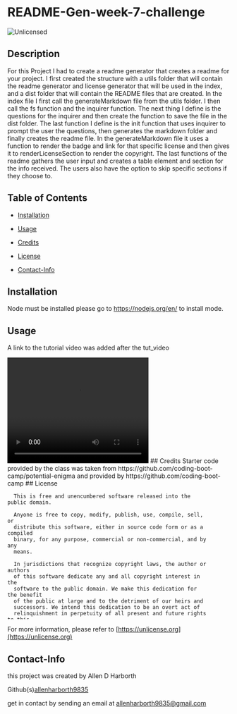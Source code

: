 # README-Gen-week-7-challenge
<img src="https://img.shields.io/badge/license-Unlicensed-blue" alt="Unlicensed">

## Description
For this Project  I had to create a readme generator that creates a readme for your project. I first created the structure with a utils folder that will contain the readme generator and license generator that will be used in the index, and a dist folder that will contain the README files that are created. In the index file I first call the generateMarkdown file from the utils folder. I then call the fs function and the inquirer function. The next thing I define is the questions for the inquirer and then create the function to save the file in the dist folder. The last function I define is the init function that uses inquirer to prompt the user the questions, then generates the markdown folder and finally creates the readme file. In the generateMarkdown file it uses a function to render the badge and link for that specific license and then gives it to renderLicenseSection to render the copyright. The last functions of the readme gathers the user input and creates a table element and section for the info received. The users also have the option to skip specific sections if they choose to.  
## Table of Contents
* [Installation](#installation)
 * [Usage](#usage)
* [Credits](#credits)
* [License](#license)

* [Contact-Info](#contact-info)
## Installation  
Node must be installed please go to https://nodejs.org/en/ to install mode.  
## Usage  
A link to the tutorial video was added after the tut_video  

<video width="320" height="240" controls>
  <source src="./tut-video/tut-video.mp4" type="video/mp4">
</video>
## Credits  
Starter code provided by the class was taken from https://github.com/coding-boot-camp/potential-enigma and provided by https://github.com/coding-boot-camp  
## License

  <div style="height:300px; width:90%; overflow:auto;">

      This is free and unencumbered software released into the public domain.
    
      Anyone is free to copy, modify, publish, use, compile, sell, or
      distribute this software, either in source code form or as a compiled
      binary, for any purpose, commercial or non-commercial, and by any
      means.
      
      In jurisdictions that recognize copyright laws, the author or authors
      of this software dedicate any and all copyright interest in the
      software to the public domain. We make this dedication for the benefit
      of the public at large and to the detriment of our heirs and
      successors. We intend this dedication to be an overt act of
      relinquishment in perpetuity of all present and future rights to this
      software under copyright law.
      
      THE SOFTWARE IS PROVIDED "AS IS", WITHOUT WARRANTY OF ANY KIND,
      EXPRESS OR IMPLIED, INCLUDING BUT NOT LIMITED TO THE WARRANTIES OF
      MERCHANTABILITY, FITNESS FOR A PARTICULAR PURPOSE AND NONINFRINGEMENT.
      IN NO EVENT SHALL THE AUTHORS BE LIABLE FOR ANY CLAIM, DAMAGES OR
      OTHER LIABILITY, WHETHER IN AN ACTION OF CONTRACT, TORT OR OTHERWISE,
      ARISING FROM, OUT OF OR IN CONNECTION WITH THE SOFTWARE OR THE USE OR
      OTHER DEALINGS IN THE SOFTWARE.
  </div>
        
For more information, please refer to [https://unlicense.org](https://unlicense.org)


## Contact-Info
this project was created by Allen D Harborth

Github(s)[allenharborth9835](https://github.com/allenharborth9835)

get in contact by sending an email at allenharborth9835@gmail.com
